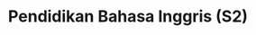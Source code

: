 ---
slugId: inggris-dik-s2
lang: id
title: "Pendidikan Bahasa Inggris (S2)"
menu:
  - id: "profil"
    label: "Tentang Prodi"
  - id: "visi-plo-s2"
    label: "Visi & PLO"
  - id: "kurikulum"
    label: "Kurikulum"
    external: "https://kurikulum.upi.edu/struktur/prodi/P076"
  - id: "akreditasi"
    label: "Akreditasi"
  - id: "dosen"
    label: "Dosen"
  - id: "pengembangan-akademik"
    label: "Pengembangan Akademik"
  - id: "fasilitas"
    label: "Fasilitas"
  - id: "pmb"
    label: "PMB / Pendaftaran"
    external: "https://pmb.upi.edu/"

sections:
  visi-plo-s2:
    title: "Visi & Program Learning Outcomes (S2)"
    content: |
      <section class="bg-white dark:bg-gray-900 pt-10 md:pt-10 pb-12 md:pb-24 px-0">
        <div class="max-w-6xl mx-auto px-4">

          <!-- Visi Kelembagaan (payung S1–S3) -->
          <h2 class="text-xl font-semibold text-purple-800 dark:text-purple-300 mb-2">Visi Kelembagaan</h2>
          <p class="text-gray-700 dark:text-gray-300 mb-8">
            Menjadi program studi sarjana, magister, dan doktor Pendidikan Bahasa Inggris yang unggul di dunia
            dengan teori dan praktik inovatif sejalan dengan tuntutan masyarakat kontemporer pada tahun 2040.
          </p>

          <!-- Visi Keilmuan S2 -->
          <h2 class="text-xl font-semibold text-purple-800 dark:text-purple-300 mb-2">Visi Keilmuan (S2)</h2>
          <p class="text-gray-700 dark:text-gray-300 mb-8">
            Mengembangkan program Magister Pendidikan Bahasa Inggris yang unggul  dan inovatif melalui tridharma perguruan tinggi berbasis teori dan praktik linguistik, pedagogi, dan teknologi fungsional mutakhir sesuai tuntutan masyarakat. 
          </p>

          <!-- Program Learning Outcomes (PLO) S2 -->
          <h2 class="text-xl font-semibold text-purple-800 dark:text-purple-300 mb-4">Program Learning Outcomes (S2)</h2>
          <ol class="list-decimal pl-6 text-gray-700 dark:text-gray-300 space-y-2">
              <li>Memanfaatkan pengetahuan dan keterampilan teoretis serta praktis dalam pendidikan Bahasa Inggris sebagai Bahasa Asing (EFL) di konteks akademik dan profesional (dengan acuan tingkat B2 CEFR) beserta pengetahuan pendukung relevan lainnya.</li>
              <li>Menganalisis perencanaan pembelajaran, praktik pengajaran, dan evaluasi dalam konteks pendidikan EFL menggunakan kerangka analisis yang tepat berdasarkan teori dan praktik linguistik, pedagogik, serta teknologi dan sumber daya yang fungsional dan mutakhir.</li>
              <li>Menerapkan moral, etika, dan nilai-nilai inti universitas untuk menjunjung serta memelihara hubungan akademik dan sosial.</li>
              <li>Menunjukkan keterampilan abad ke-21, khususnya kreativitas, kolaborasi, komunikasi, dan berpikir kritis dalam keterampilan multidisipliner dan konteks multi-sosio-kultural.</li>
              <li>Melaksanakan pengembangan diri secara berkelanjutan untuk meningkatkan kualitas kinerja profesional.</li>
              <li>Melaksanakan proyek penelitian untuk berkontribusi pada pengembangan dan peningkatan pendidikan EFL yang selaras dengan teori dan praktik linguistik, pedagogik, dan teknologi yang fungsional serta mutakhir.</li>
          </ol>

        </div>
      </section>

  profil:
    title: Tentang Pendidikan Bahasa Inggris S2
    content: |
      <section class="bg-white dark:bg-gray-900 pt-10 md:pt-10 pb-12 md:pb-24 px-0">
        <div class="max-w-6xl mx-auto px-4">

          <h2 class="text-xl font-semibold text-purple-800 dark:text-purple-300 mb-2">Sejarah</h2><br>
          <div class="relative border-l-2 border-purple-300 dark:border-purple-600 pl-14 space-y-10 mb-6">

            <div class="relative">
              <div class="absolute w-4 h-4 bg-purple-600 rounded-full -left-6 top-1.5"></div>
              <h3 class="text-base font-semibold text-purple-800 dark:text-purple-300">1 Juni 1998: Pendirian Prodi</h3>
              <p class="text-gray-700 dark:text-gray-300 mt-1">Program S2 Pendidikan Bahasa Inggris (PPBING) didirikan berdasarkan SK DIKTI No.160/DIKTI/Kep/1998 yang ditandatangani oleh Dirjen Dikti Bambang Soehendro.</p>
            </div>

            <div class="relative">
              <div class="absolute w-4 h-4 bg-purple-600 rounded-full -left-6 top-1.5"></div>
              <h3 class="text-base font-semibold text-purple-800 dark:text-purple-300">9 Mei 2016: Izin Operasional</h3>
              <p class="text-gray-700 dark:text-gray-300 mt-1">Izin operasional diberikan oleh Rektor UPI melalui SK Nomor 4114/UN40/PI/20016 yang ditandatangani oleh Prof. H. Furqon, M.A., Ph.D.</p>
            </div>

            <div class="relative">
              <div class="absolute w-4 h-4 bg-purple-600 rounded-full -left-6 top-1.5"></div>
              <h3 class="text-base font-semibold text-purple-800 dark:text-purple-300">10 Agustus 2006 – 10 Agustus 2011</h3>
              <p class="text-gray-700 dark:text-gray-300 mt-1">Terakreditasi B (Baik) oleh BAN-PT.</p>
            </div>

            <div class="relative">
              <div class="absolute w-4 h-4 bg-purple-600 rounded-full -left-6 top-1.5"></div>
              <h3 class="text-base font-semibold text-purple-800 dark:text-purple-300">10 Januari 2013 – 10 Januari 2018</h3>
              <p class="text-gray-700 dark:text-gray-300 mt-1">Terakreditasi A (Sangat Baik).</p>
            </div>

            <div class="relative">
              <div class="absolute w-4 h-4 bg-purple-600 rounded-full -left-6 top-1.5"></div>
              <h3 class="text-base font-semibold text-purple-800 dark:text-purple-300">3 April 2013 – 3 April 2023</h3>
              <p class="text-gray-700 dark:text-gray-300 mt-1">Mendapatkan akreditasi A dari BAN-PT.</p>
            </div>

            <div class="relative">
              <div class="absolute w-4 h-4 bg-purple-600 rounded-full -left-6 top-1.5"></div>
              <h3 class="text-base font-semibold text-purple-800 dark:text-purple-300">4 April 2018</h3>
              <p class="text-gray-700 dark:text-gray-300 mt-1">Prodi mendapatkan akreditasi A berdasarkan SK No. 959/SK/BAN-PT/Akred/M/IV/2018.</p>
            </div>

          </div>

          <p class="text-gray-700 dark:text-gray-300 mb-10">
            Prodi S2 PPBING berspesialisasi dalam pendidikan guru, ahli pendidikan, peneliti, pengembang program, dan analis pendidikan Bahasa Inggris. Lulusannya tersebar di berbagai bidang baik di dalam maupun luar negeri. Sebagai upaya peningkatan mutu dan jejaring, prodi ini aktif bekerja sama dengan asosiasi nasional dan internasional seperti ASPBI, TEFLIN, ASIATEFL, International TEFL, dan TESOL, serta institusi pendidikan tinggi di Australia, Amerika Serikat, Selandia Baru, dan negara-negara ASEAN melalui program beasiswa, FLTA, visiting scholar, joint seminar, dan joint publication.
          </p>

          <h2 class="text-xl font-semibold text-purple-800 dark:text-purple-300 mb-2">Profil Pejabat Struktural</h2>
          <ul class="list-disc pl-6 text-gray-700 dark:text-gray-300 mb-6 space-y-4">
            <li>
              <strong>Prof. Emi Emilia, M.Ed., Ph.D.</strong><br>
              <em>Jabatan:</em> Kepala Program Studi Pendidikan Bahasa Inggris<br>
              <em>Keahlian:</em> Systemic Functional Linguistics, Writing for Academic Purposes, EFL Curriculum Analysis, Grammar (Advanced)
            </li>
            <li>
              <strong>Dr. Rojab Siti Rodiyah, M.Ed.</strong><br>
              <em>Jabatan:</em> Sekretaris Program Studi Pendidikan Bahasa Inggris<br>
              <em>Keahlian:</em> Grammar: Basic and Advanced, Writing in Professional Context, Intercultural Communication
            </li>
          </ul>

          <h2 class="text-xl font-semibold text-purple-800 dark:text-purple-300 mb-2">Kontak Prodi</h2>
          <p class="text-gray-700 dark:text-gray-300 mb-6">
            Program Studi Pendidikan Bahasa Inggris<br>
            Sekolah Pascasarjana – Universitas Pendidikan Indonesia<br>
            Jl. Setiabudhi No 229<br>
            Kode Pos 40154 Kota Bandung<br>
            Instagram: <a href="https://instagram.com/englishedu_upi" class="text-purple-700 dark:text-purple-300 hover:underline">@englishedu_upi</a>
          </p>

        </div>
      </section>

  akreditasi:
    title: "Akreditasi Pendidikan Bahasa Inggris (S2)"
    content: |
      <section class="bg-white dark:bg-gray-900 pt-10 md:pt-10 pb-12 md:pb-24 px-0">

        <div class="max-w-6xl mx-auto">

          <!-- Akreditasi Nasional (BAN-PT) -->
          <details class="mb-6 border border-gray-300 dark:border-gray-700 rounded-lg overflow-hidden">
            <summary class="cursor-pointer px-4 py-3 bg-gray-100 dark:bg-gray-800 text-gray-800 dark:text-white font-medium hover:bg-gray-200 dark:hover:bg-gray-700">
              Akreditasi Nasional (BAN-PT)
            </summary>
            <div class="px-4 py-4 text-gray-700 dark:text-gray-300">
              <p class="mb-4">
                Berdasarkan Keputusan <strong>BAN-PT No. 10512/SK/BAN-PT/Akred-Intl/M/VIII/2021</strong>, Program Studi Magister Pendidikan Bahasa Inggris di Universitas Pendidikan Indonesia, Kota Bandung, memperoleh peringkat <strong>Akreditasi Unggul</strong>.
              </p>
              <p class="mb-4">
                Sertifikat akreditasi ini berlaku sejak tanggal <strong>31 Agustus 2021</strong> hingga <strong>31 Agustus 2026</strong>.
              </p>
              <img src="/images/akreditasi/inggris-s2/banpt.webp" alt="Sertifikat Akreditasi BAN-PT S2" class="w-full rounded-lg">
            </div>
          </details>

          <!-- Akreditasi Internasional (AQAS) -->
          <details class="border border-gray-300 dark:border-gray-700 rounded-lg overflow-hidden">
            <summary class="cursor-pointer px-4 py-3 bg-gray-100 dark:bg-gray-800 text-gray-800 dark:text-white font-medium hover:bg-gray-200 dark:hover:bg-gray-700">
              Akreditasi Internasional (AQAS)
            </summary>
            <div class="px-4 py-4 text-gray-700 dark:text-gray-300">
              <p class="mb-4">
                Program Studi <strong>English Language Education [Master of Education]</strong> telah memperoleh akreditasi internasional dari <strong>AQAS (Agency for Quality Assurance through Accreditation of Study Programs)</strong>.
              </p>
              <p class="mb-4">
                Akreditasi diberikan berdasarkan keputusan <strong>Standing Commission AQAS tanggal 31 Mei 2021</strong> dan berlaku secara <strong>unconditional</strong> hingga <strong>30 September 2027</strong>.
              </p>
              <p class="mb-4">
                AQAS merupakan lembaga akreditasi dari Jerman yang menggunakan acuan standar ESG (European Standards and Guidelines).
              </p>
              <img src="/images/akreditasi/inggris-s2/aqas.webp" alt="Sertifikat Akreditasi AQAS S2" class="w-full rounded-lg">
            </div>
          </details>

        </div>
      </section>

  fasilitas:
    title: "Fasilitas"
    content: |
      <!-- Section Fasilitas -->
      <section class="bg-white dark:bg-gray-900 pt-10 md:pt-10 pb-12 md:pb-24 px-0">

        <div class="max-w-6xl mx-auto">

          <!-- Fasilitas FPBS -->
          <details open class="mb-6 border border-gray-300 dark:border-gray-700 rounded-lg overflow-hidden">
            <summary class="bg-gray-100 dark:bg-gray-800 px-4 py-3 cursor-pointer font-semibold text-gray-800 dark:text-white">
              Fasilitas di FPBS UPI
            </summary>
            <div class="px-4 py-4 text-gray-800 dark:text-gray-300">
              <p class="mb-4">
                Daftar lengkap fasilitas khusus di lingkungan Fakultas Pendidikan Bahasa dan Sastra (FPBS) UPI tersedia melalui tautan berikut.
              </p>
              <a href="/profil/fasilitas/index.html" class="inline-block bg-purple-700 hover:bg-purple-800 text-white px-5 py-2 rounded-lg transition" target="_blank">
                Lihat Fasilitas FPBS
              </a>
            </div>
          </details>

          <!-- Fasilitas UPI -->
          <details class="border border-gray-300 dark:border-gray-700 rounded-lg overflow-hidden">
            <summary class="bg-gray-100 dark:bg-gray-800 px-4 py-3 cursor-pointer font-semibold text-gray-800 dark:text-white">
              Fasilitas Umum di UPI
            </summary>
            <div class="px-4 py-4 text-gray-800 dark:text-gray-300">
              <p class="mb-4">
                Selain di fakultas, UPI juga menyediakan berbagai fasilitas penunjang umum untuk sivitas akademika secara keseluruhan.
              </p>
              <a href="https://www.upi.edu/pendidikan/fasilitas" class="inline-block bg-purple-700 hover:bg-purple-800 text-white px-5 py-2 rounded-lg transition" target="_blank">
                Lihat Fasilitas UPI
              </a>
            </div>
          </details>
        </div>
      </section>

  dosen:
      title: "Dosen Pendidikan Bahasa Inggris (S2)"
      content: |
          <section class="bg-white dark:bg-gray-900 pt-10 md:pt-10 pb-12 md:pb-24 px-0">
            <div class="max-w-6xl mx-auto text-center">
              <div class="dosen-gallery grid grid-cols-2 sm:grid-cols-4 gap-4">

                <!-- Prof. Fuad Abdul Hamied, M.A., Ph.D. -->
                <div class="bg-white dark:bg-gray-800 rounded-lg shadow hover:shadow-2xl transition-shadow duration-300 ease-in-out text-center pb-4 px-2">
                  <a href="/images/dosen/inggris-dik-s2/fuad.webp" class="zoomable" data-pswp-width="800" data-pswp-height="1067">
                    <img src="/images/dosen/inggris-dik-s2/fuad.webp" alt="Fuad" class="w-full aspect-[3/4] object-cover object-top rounded-t-lg mb-2">
                  </a>
                  <h3 class="text-base font-semibold text-gray-900 dark:text-white mb-1">Prof. Fuad Abdul Hamied, M.A., Ph.D.</h3>
                  <p class="text-[#422367] dark:text-purple-300">Emeritus</p>
                  <div class="flex justify-center gap-4 text-sm mt-2">
                    <a href="https://scholar.google.co.id/citations?hl=id&user=Lj3RVdAAAAAJ" target="_blank" class="text-gray-600 dark:text-gray-300 hover:text-purple-600"><i class="fab fa-google"></i> Scholar</a>
                    <a href="https://sinta.kemdikbud.go.id/authors/profile/5978397" target="_blank" class="text-gray-600 dark:text-gray-300 hover:text-purple-600"><i class="fas fa-graduation-cap"></i> SINTA</a>
                  </div>
                </div>

                <!-- Prof. Ahmad Bukhori Muslim, S.Pd., M.Ed., Ph.D. -->
                <div class="bg-white dark:bg-gray-800 rounded-lg shadow hover:shadow-2xl transition-shadow duration-300 ease-in-out text-center pb-4 px-2">
                  <a href="/images/dosen/inggris-dik-s2/bukhori.webp" class="zoomable" data-pswp-width="800" data-pswp-height="1067">
                    <img src="/images/dosen/inggris-dik-s2/bukhori.webp" alt="Ahmad Bukhori" class="w-full aspect-[3/4] object-cover object-top rounded-t-lg mb-2">
                  </a>
                  <h3 class="text-base font-semibold text-gray-900 dark:text-white mb-1">Prof. Ahmad Bukhori Muslim, S.Pd., M.Ed., Ph.D.</h3>
                  <p class="text-[#422367] dark:text-purple-300">Guru Besar</p>
                  <div class="flex justify-center gap-4 text-sm mt-2">
                    <a href="https://scholar.google.co.id/citations?hl=id&user=uKLft4AAAAAJ" target="_blank" class="text-gray-600 dark:text-gray-300 hover:text-purple-600"><i class="fab fa-google"></i> Scholar</a>
                    <a href="https://sinta.kemdikbud.go.id/authors/profile/5974554" target="_blank" class="text-gray-600 dark:text-gray-300 hover:text-purple-600"><i class="fas fa-graduation-cap"></i> SINTA</a>
                  </div>
                </div>

                <!-- Dr. Lulu Laela Amalia, S.S., M.Pd. -->
                <div class="bg-white dark:bg-gray-800 rounded-lg shadow hover:shadow-2xl transition-shadow duration-300 ease-in-out text-center pb-4 px-2">
                  <a href="/images/dosen/inggris-dik-s2/lulu.webp" class="zoomable" data-pswp-width="800" data-pswp-height="1067">
                    <img src="/images/dosen/inggris-dik-s2/lulu.webp" alt="Lulu Laela Amalia" class="w-full aspect-[3/4] object-cover object-top rounded-t-lg mb-2">
                  </a>
                  <h3 class="text-base font-semibold text-gray-900 dark:text-white mb-1">Dr. Lulu Laela Amalia, S.S., M.Pd.</h3>
                  <p class="text-[#422367] dark:text-purple-300">Lektor Kepala</p>
                  <div class="flex justify-center gap-4 text-sm mt-2">
                    <a href="https://scholar.google.com/citations?user=LsA4noYAAAAJ" target="_blank" class="text-gray-600 dark:text-gray-300 hover:text-purple-600"><i class="fab fa-google"></i> Scholar</a>
                    <a href="https://sinta.kemdikbud.go.id/authors/profile/5988724" target="_blank" class="text-gray-600 dark:text-gray-300 hover:text-purple-600"><i class="fas fa-graduation-cap"></i> SINTA</a>
                  </div>
                </div>

                <!-- Yanty Wirza, M.Pd., M.A., Ph.D. -->
                <div class="bg-white dark:bg-gray-800 rounded-lg shadow hover:shadow-2xl transition-shadow duration-300 ease-in-out text-center pb-4 px-2">
                  <a href="/images/dosen/inggris-dik-s2/yanty.webp" class="zoomable" data-pswp-width="800" data-pswp-height="1067">
                    <img src="/images/dosen/inggris-dik-s2/yanty.webp" alt="Yanty" class="w-full aspect-[3/4] object-cover object-top rounded-t-lg mb-2">
                  </a>
                  <h3 class="text-base font-semibold text-gray-900 dark:text-white mb-1">Yanty Wirza, M.Pd., M.A., Ph.D.</h3>
                  <p class="text-[#422367] dark:text-purple-300">Lektor</p>
                  <div class="flex justify-center gap-4 text-sm mt-2">
                    <a href="https://scholar.google.co.id/citations?hl=id&user=nZcioNYAAAAJ" target="_blank" class="text-gray-600 dark:text-gray-300 hover:text-purple-600"><i class="fab fa-google"></i> Scholar</a>
                    <a href="https://sinta.kemdikbud.go.id/authors/profile/6658778" target="_blank" class="text-gray-600 dark:text-gray-300 hover:text-purple-600"><i class="fas fa-graduation-cap"></i> SINTA</a>
                  </div>
                </div>

                <!-- Dr. Rojab Siti Rodiyah, M.Ed. -->
                <div class="bg-white dark:bg-gray-800 rounded-lg shadow hover:shadow-2xl transition-shadow duration-300 ease-in-out text-center pb-4 px-2">
                  <a href="/images/dosen/inggris-dik-s2/rojaab.webp" class="zoomable" data-pswp-width="800" data-pswp-height="1067">
                    <img src="/images/dosen/inggris-dik-s2/rojaab.webp" alt="Rojab" class="w-full aspect-[3/4] object-cover object-top rounded-t-lg mb-2">
                  </a>
                  <h3 class="text-base font-semibold text-gray-900 dark:text-white mb-1">Dr. Rojab Siti Rodiyah, M.Ed.</h3>
                  <p class="text-[#422367] dark:text-purple-300">Lektor</p>
                  <div class="flex justify-center gap-4 text-sm mt-2">
                    <a href="https://scholar.google.co.id/citations?hl=id&user=MK0kgVcAAAAJ" target="_blank" class="text-gray-600 dark:text-gray-300 hover:text-purple-600"><i class="fab fa-google"></i> Scholar</a>
                    <a href="https://sinta.kemdikbud.go.id/authors/profile/5978990" target="_blank" class="text-gray-600 dark:text-gray-300 hover:text-purple-600"><i class="fas fa-graduation-cap"></i> SINTA</a>
                  </div>
                </div>

              </div>
            </div>
          </section>


  pengembangan-akademik:
    title: "Pengembangan Akademik"
    content: |
      <section class="bg-white dark:bg-gray-900 pt-10 md:pt-10 pb-12 md:pb-24 px-4">

        <div class="max-w-6xl mx-auto">

          <!-- Toggle: Penelitian Inovasi Pembelajaran -->
          <details class="mb-6 border border-gray-300 dark:border-gray-700 rounded-lg overflow-hidden">
            <summary class="bg-gray-100 dark:bg-gray-800 px-4 py-3 cursor-pointer font-semibold text-gray-800 dark:text-white hover:bg-gray-200 dark:hover:bg-gray-700">
              Penelitian Inovasi Pembelajaran (2024–2025)
            </summary>
            <div class="px-4 py-6 text-gray-700 dark:text-gray-300 space-y-6">

              <div class="bg-gray-50 dark:bg-gray-800 rounded-lg shadow p-5">
                <h3 class="font-semibold text-lg text-gray-900 dark:text-white mb-2">Prof. Dr. Didi Sukyadi, M.A.</h3>
                <p>Menelisik afordansi semiotika tablet di kelas penerjemahan bagi mahasiswa calon guru.</p>
              </div>

              <div class="bg-gray-50 dark:bg-gray-800 rounded-lg shadow p-5">
                <h3 class="font-semibold text-lg text-gray-900 dark:text-white mb-2">Prof. Emi Emilia, M.Ed., Ph.D.</h3>
                <p>Meningkatkan kesadaran kontekstual mahasiswa dalam kelas penjurubahasaan berbasis computer-assisted interpreting tool melalui pendekatan berbasis genre.</p>
              </div>

              <div class="bg-gray-50 dark:bg-gray-800 rounded-lg shadow p-5">
                <h3 class="font-semibold text-lg text-gray-900 dark:text-white mb-2">Dr. Fazri Nur Yusuf, M.Pd.</h3>
                <p>Akselerasi literasi asesmen calon guru Bahasa Inggris melalui refleksi dialogis dalam konteks deep learning: Studi di sekolah menengah di Kab. Sleman, DIY.</p>
              </div>

              <div class="bg-gray-50 dark:bg-gray-800 rounded-lg shadow p-5">
                <h3 class="font-semibold text-lg text-gray-900 dark:text-white mb-2">Ika Lestari Damayanti, M.A., Ph.D.</h3>
                <p>Penggunaan generative AI DeepSeek dalam pembelajaran Bahasa Inggris berbasis konten (Content-Language Integrated Learning) di kelas bilingual.</p>
              </div>

              <div class="bg-gray-50 dark:bg-gray-800 rounded-lg shadow p-5">
                <h3 class="font-semibold text-lg text-gray-900 dark:text-white mb-2">Dr. Lulu Laela Amalia, S.S., M.Pd.</h3>
                <p>Refleksi guru Bahasa Inggris dalam penggunaan metabahasa pada pengajaran Bahasa Inggris sebagai bahasa asing di Indonesia.</p>
              </div>

              <div class="bg-gray-50 dark:bg-gray-800 rounded-lg shadow p-5">
                <h3 class="font-semibold text-lg text-gray-900 dark:text-white mb-2">Annisa Rahmadani, S.Pd., M.A.</h3>
                <p>Pemanfaatan strategi translanguaging dalam kelas berbicara akademik (Speaking for Academic Purposes) di perguruan tinggi.</p>
              </div>

              <div class="bg-gray-50 dark:bg-gray-800 rounded-lg shadow p-5">
                <h3 class="font-semibold text-lg text-gray-900 dark:text-white mb-2">Drs. Deddy Suryana, M.A.</h3>
                <p>Pengaruh kemampuan berkomunikasi Bahasa Inggris terhadap aktivitas ekonomi para pedagang asongan di kawasan wisata Gunung Tangkuban Perahu, Jawa Barat (2025–2025).</p>
              </div>

              <div class="bg-gray-50 dark:bg-gray-800 rounded-lg shadow p-5">
                <h3 class="font-semibold text-lg text-gray-900 dark:text-white mb-2">Suharno, M.Pd.</h3>
                <p>Needs analysis bahan ajar Bahasa Inggris untuk anggota POLRI Divisi Humas di Polres Subang.</p>
              </div>

            </div>
          </details>

          <!-- Toggle: Pengabdian kepada Masyarakat - PkM Bidang Ilmu -->
          <details class="mb-6 border border-gray-300 dark:border-gray-700 rounded-lg overflow-hidden">
            <summary class="bg-gray-100 dark:bg-gray-800 px-4 py-3 cursor-pointer font-semibold text-gray-800 dark:text-white hover:bg-gray-200 dark:hover:bg-gray-700">
              Pengabdian kepada Masyarakat (PkM Bidang Ilmu) 2024–2025
            </summary>
            <div class="px-4 py-6 text-gray-700 dark:text-gray-300 space-y-6">

              <div class="bg-gray-50 dark:bg-gray-800 rounded-lg shadow p-5">
                <h3 class="font-semibold text-lg text-gray-900 dark:text-white mb-2">Dr. Fazri Nur Yusuf, M.Pd.</h3>
                <p>Pelatihan model refleksi dialogis terhadap akselerasi literasi asesmen dalam pembelajaran mendalam guru-guru Bahasa Inggris di Kabupaten Klaten, Daerah Istimewa Yogyakarta.</p>
              </div>

              <div class="bg-gray-50 dark:bg-gray-800 rounded-lg shadow p-5">
                <h3 class="font-semibold text-lg text-gray-900 dark:text-white mb-2">Dr. Finita Dewi, S.S., M.A.</h3>
                <p>Integrasi deep learning dan teknologi dalam pendidikan guru bahasa.</p>
              </div>

              <div class="bg-gray-50 dark:bg-gray-800 rounded-lg shadow p-5">
                <h3 class="font-semibold text-lg text-gray-900 dark:text-white mb-2">Gin Gin Gustine, M.Pd., Ph.D.</h3>
                <p>Meningkatkan pengetahuan dan kemampuan mengajar guru Bahasa Inggris SMA dalam pendekatan deep learning di wilayah Daerah Istimewa Yogyakarta.</p>
              </div>

              <div class="bg-gray-50 dark:bg-gray-800 rounded-lg shadow p-5">
                <h3 class="font-semibold text-lg text-gray-900 dark:text-white mb-2">Dr. Iyen Nurlaelawati, M.Pd.</h3>
                <p>Mentoring guru Bahasa Inggris sekolah menengah pertama di Daerah Istimewa Yogyakarta dalam mengadaptasi materi berbasis deep learning.</p>
              </div>

              <div class="bg-gray-50 dark:bg-gray-800 rounded-lg shadow p-5">
                <h3 class="font-semibold text-lg text-gray-900 dark:text-white mb-2">Dr. Muhammad Handi Gunawan, M.Pd.</h3>
                <p>Pelatihan Technological Pedagogical and Content Knowledge (TPACK) bagi guru-guru Bahasa Inggris.</p>
              </div>

              <div class="bg-gray-50 dark:bg-gray-800 rounded-lg shadow p-5">
                <h3 class="font-semibold text-lg text-gray-900 dark:text-white mb-2">Prof. Dr. Sri Setyarini, M.A.Ling.</h3>
                <p>IHT HOTS in Deep Learning bagi guru Bahasa Inggris Kabupaten Klaten: Terobosan dalam menguatkan kompetensi profesional guru abad 21.</p>
              </div>

            </div>
          </details>

          <!-- Toggle: Penelitian Kerja Sama Internasional / RKLI -->
          <details class="mb-6 border border-gray-300 dark:border-gray-700 rounded-lg overflow-hidden">
            <summary class="bg-gray-100 dark:bg-gray-800 px-4 py-3 cursor-pointer font-semibold text-gray-800 dark:text-white hover:bg-gray-200 dark:hover:bg-gray-700">
              Penelitian Internasional / Riset Kolaborasi LPTK Indonesia (RKLI) 2024–2025
            </summary>
            <div class="px-4 py-6 text-gray-700 dark:text-gray-300 space-y-6">

              <div class="bg-gray-50 dark:bg-gray-800 rounded-lg shadow p-5">
                <h3 class="font-semibold text-lg text-gray-900 dark:text-white mb-2">Ahmad Bukhori Muslim, M.Ed., Ph.D.</h3>
                <p>Intercultural communicative competence (ICC) in English language teaching to promote tourism: Comparing students' attitudes in Indonesia and Uzbekistan.</p>
              </div>

              <div class="bg-gray-50 dark:bg-gray-800 rounded-lg shadow p-5">
                <h3 class="font-semibold text-lg text-gray-900 dark:text-white mb-2">Gin Gin Gustine, M.Pd., Ph.D.</h3>
                <p>Enhancing preservice teachers' knowledge and skills in sustainability through education for sustainable development (ESD) model in Indonesia and Japan.</p>
              </div>

              <div class="bg-gray-50 dark:bg-gray-800 rounded-lg shadow p-5">
                <h3 class="font-semibold text-lg text-gray-900 dark:text-white mb-2">Ari Arifin D., S.Pd., M.Ed., Ph.D.</h3>
                <p>Eksplorasi aktivitas IDLE yang dilakukan mahasiswa di luar konteks formal.</p>
              </div>

              <div class="bg-gray-50 dark:bg-gray-800 rounded-lg shadow p-5">
                <h3 class="font-semibold text-lg text-gray-900 dark:text-white mb-2">Pupung Purnawarman, M.Sc.Ed., Ph.D.</h3>
                <p>HOTS in multiliteracy pedagogy: Model pembelajaran ESP untuk menguatkan keterampilan literasi digital kritis mahasiswa prodi Bahasa Inggris.</p>
              </div>

              <div class="bg-gray-50 dark:bg-gray-800 rounded-lg shadow p-5">
                <h3 class="font-semibold text-lg text-gray-900 dark:text-white mb-2">Prof. Dr. Hj. Nenden Sri Lengkanawati, M.Pd.</h3>
                <p>Integrasi kecerdasan buatan dalam penulisan akademik: Studi kualitatif pada penggunaan generative AI oleh mahasiswa pascasarjana.</p>
              </div>

              <div class="bg-gray-50 dark:bg-gray-800 rounded-lg shadow p-5">
                <h3 class="font-semibold text-lg text-gray-900 dark:text-white mb-2">Prof. Dr. Sri Setyarini, M.A.Ling.</h3>
                <p>Penerapan HOTS dalam pedagogi multiliterasi: Model terobosan dalam menguatkan literasi kesehatan mental mahasiswa.</p>
              </div>

              <div class="bg-gray-50 dark:bg-gray-800 rounded-lg shadow p-5">
                <h3 class="font-semibold text-lg text-gray-900 dark:text-white mb-2">Prof. Hj. Emi Emilia, M.A., Ph.D.</h3>
                <p>Investigasi implementasi dan perkembangan pengajaran Bahasa Inggris berbasis teks dalam dua dekade terakhir dan integrasi AI di SMA di Jawa Barat.</p>
              </div>

            </div>
          </details>

          <!-- Toggle: PkM Tambahan -->
          <details class="mb-6 border border-gray-300 dark:border-gray-700 rounded-lg overflow-hidden">
            <summary class="bg-gray-100 dark:bg-gray-800 px-4 py-3 cursor-pointer font-semibold text-gray-800 dark:text-white hover:bg-gray-200 dark:hover:bg-gray-700">
              Pengabdian kepada Masyarakat (Tambahan) 2024–2025
            </summary>
            <div class="px-4 py-6 text-gray-700 dark:text-gray-300 space-y-6">

              <div class="bg-gray-50 dark:bg-gray-800 rounded-lg shadow p-5">
                <h3 class="font-semibold text-lg text-gray-900 dark:text-white mb-2">Drs. Deddy Suryana, M.A.</h3>
                <p>Pelatihan kompetensi berbahasa Inggris bagi anggota polisi pariwisata di Kabupaten Subang.</p>
              </div>

              <div class="bg-gray-50 dark:bg-gray-800 rounded-lg shadow p-5">
                <h3 class="font-semibold text-lg text-gray-900 dark:text-white mb-2">Ika Lestari Damayanti, S.Pd., M.A., Ph.D.</h3>
                <p>Pengembangan ekosistem multiliterasi berbasis teknologi digital melalui kolaborasi orang tua, guru, dan masyarakat.</p>
              </div>

            </div>
          </details>

        </div>
      </section>
---
